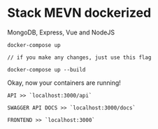 # Stack MEVN dockerized

MongoDB, Express, Vue and NodeJS

```
docker-compose up

// if you make any changes, just use this flag

docker-compose up --build
```

Okay, now your containers are running!

```
API >> `localhost:3000/api`

SWAGGER API DOCS >> `localhost:3000/docs`

FRONTEND >> `localhost:3000`
```

